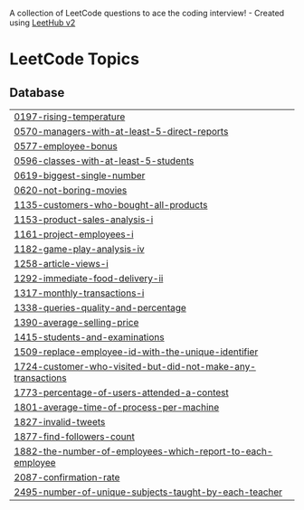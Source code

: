 A collection of LeetCode questions to ace the coding interview! - Created using [LeetHub v2](https://github.com/arunbhardwaj/LeetHub-2.0)
<!---LeetCode Topics Start-->
# LeetCode Topics
## Database
|  |
| ------- |
| [0197-rising-temperature](https://github.com/uaayush01/SQL-TOP-50/tree/master/0197-rising-temperature) |
| [0570-managers-with-at-least-5-direct-reports](https://github.com/uaayush01/SQL-TOP-50/tree/master/0570-managers-with-at-least-5-direct-reports) |
| [0577-employee-bonus](https://github.com/uaayush01/SQL-TOP-50/tree/master/0577-employee-bonus) |
| [0596-classes-with-at-least-5-students](https://github.com/uaayush01/SQL-TOP-50/tree/master/0596-classes-with-at-least-5-students) |
| [0619-biggest-single-number](https://github.com/uaayush01/SQL-TOP-50/tree/master/0619-biggest-single-number) |
| [0620-not-boring-movies](https://github.com/uaayush01/SQL-TOP-50/tree/master/0620-not-boring-movies) |
| [1135-customers-who-bought-all-products](https://github.com/uaayush01/SQL-TOP-50/tree/master/1135-customers-who-bought-all-products) |
| [1153-product-sales-analysis-i](https://github.com/uaayush01/SQL-TOP-50/tree/master/1153-product-sales-analysis-i) |
| [1161-project-employees-i](https://github.com/uaayush01/SQL-TOP-50/tree/master/1161-project-employees-i) |
| [1182-game-play-analysis-iv](https://github.com/uaayush01/SQL-TOP-50/tree/master/1182-game-play-analysis-iv) |
| [1258-article-views-i](https://github.com/uaayush01/SQL-TOP-50/tree/master/1258-article-views-i) |
| [1292-immediate-food-delivery-ii](https://github.com/uaayush01/SQL-TOP-50/tree/master/1292-immediate-food-delivery-ii) |
| [1317-monthly-transactions-i](https://github.com/uaayush01/SQL-TOP-50/tree/master/1317-monthly-transactions-i) |
| [1338-queries-quality-and-percentage](https://github.com/uaayush01/SQL-TOP-50/tree/master/1338-queries-quality-and-percentage) |
| [1390-average-selling-price](https://github.com/uaayush01/SQL-TOP-50/tree/master/1390-average-selling-price) |
| [1415-students-and-examinations](https://github.com/uaayush01/SQL-TOP-50/tree/master/1415-students-and-examinations) |
| [1509-replace-employee-id-with-the-unique-identifier](https://github.com/uaayush01/SQL-TOP-50/tree/master/1509-replace-employee-id-with-the-unique-identifier) |
| [1724-customer-who-visited-but-did-not-make-any-transactions](https://github.com/uaayush01/SQL-TOP-50/tree/master/1724-customer-who-visited-but-did-not-make-any-transactions) |
| [1773-percentage-of-users-attended-a-contest](https://github.com/uaayush01/SQL-TOP-50/tree/master/1773-percentage-of-users-attended-a-contest) |
| [1801-average-time-of-process-per-machine](https://github.com/uaayush01/SQL-TOP-50/tree/master/1801-average-time-of-process-per-machine) |
| [1827-invalid-tweets](https://github.com/uaayush01/SQL-TOP-50/tree/master/1827-invalid-tweets) |
| [1877-find-followers-count](https://github.com/uaayush01/SQL-TOP-50/tree/master/1877-find-followers-count) |
| [1882-the-number-of-employees-which-report-to-each-employee](https://github.com/uaayush01/SQL-TOP-50/tree/master/1882-the-number-of-employees-which-report-to-each-employee) |
| [2087-confirmation-rate](https://github.com/uaayush01/SQL-TOP-50/tree/master/2087-confirmation-rate) |
| [2495-number-of-unique-subjects-taught-by-each-teacher](https://github.com/uaayush01/SQL-TOP-50/tree/master/2495-number-of-unique-subjects-taught-by-each-teacher) |
<!---LeetCode Topics End-->